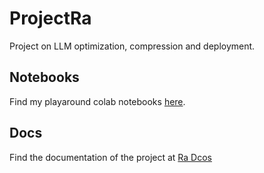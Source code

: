 # ProjectRa
Project on LLM optimization, compression and deployment.
## Notebooks
Find my playaround colab notebooks [here](https://drive.google.com/drive/folders/1ky0v0ygrOVozCXxhYosqmqAb2kNlzuZy?usp=drive_link).

## Docs
Find the documentation of the project at [Ra Dcos](https://iamrajharshit.github.io/ProjectRakuten/)
